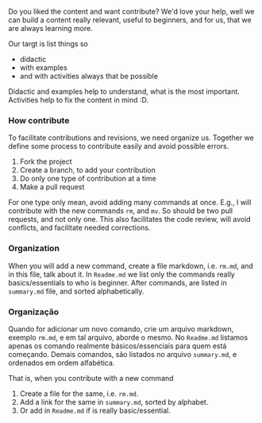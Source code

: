 Do you liked the content and want contribute? We'd love your help, well we can build a content really relevant, useful to beginners, and for us, that we are always learning more.

Our targt is list things so

- didactic
- with examples
- and with activities always that be possible

Didactic and examples help to understand, what is the most important.
Activities help to fix the content in mind :D.

### How contribute

To facilitate contributions and revisions, we need organize us. Together we define some process to contribute easily and avoid possible errors.

1. Fork the project
2. Create a branch, to add your contribution
3. Do only one type of contribution at a time
4. Make a pull request

For one type only mean, avoid adding many commands at once. E.g., I will contribute with the new commands ```rm```, and ```mv```. So should be two pull requests, and not only one. This also facilitates the code review, will avoid conflicts, and facilitate needed corrections.

### Organization

When you will add a new command, create a file markdown, i.e. ```rm.md```, and in this file, talk about it.
In ```Readme.md``` we list only the commands really basics/essentials to who is beginner.
After commands, are listed in ```summary.md``` file, and sorted alphabetically. 

### Organização

Quando for adicionar um novo comando, crie um arquivo markdown, exemplo ```rm.md```, e em tal arquivo, aborde o mesmo.
No ```Readme.md``` listamos apenas os comando realmente básicos/essenciais para quem está começando. 
Demais comandos, são listados no arquivo ```summary.md```, e ordenados em ordem alfabética.

That is, when you contribute with a new command

1. Create a file for the same, i.e. ```rm.md```.
2. Add a link for the same in ```summary.md```, sorted by alphabet.
3. Or add in ```Readme.md``` if is really basic/essential.
